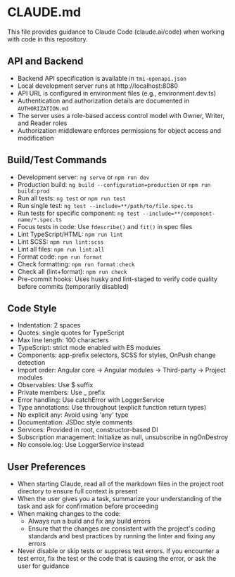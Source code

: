 # CLAUDE.md

This file provides guidance to Claude Code (claude.ai/code) when working with code in this repository.

## API and Backend

- Backend API specification is available in `tmi-openapi.json`
- Local development server runs at http://localhost:8080
- API URL is configured in environment files (e.g., environment.dev.ts)
- Authentication and authorization details are documented in `AUTHORIZATION.md`
- The server uses a role-based access control model with Owner, Writer, and Reader roles
- Authorization middleware enforces permissions for object access and modification

## Build/Test Commands

- Development server: `ng serve` or `npm run dev`
- Production build: `ng build --configuration=production` or `npm run build:prod`
- Run all tests: `ng test` or `npm run test`
- Run single test: `ng test --include=**/path/to/file.spec.ts`
- Run tests for specific component: `ng test --include=**/component-name/*.spec.ts`
- Focus tests in code: Use `fdescribe()` and `fit()` in spec files
- Lint TypeScript/HTML: `npm run lint`
- Lint SCSS: `npm run lint:scss`
- Lint all files: `npm run lint:all`
- Format code: `npm run format`
- Check formatting: `npm run format:check`
- Check all (lint+format): `npm run check`
- Pre-commit hooks: Uses husky and lint-staged to verify code quality before commits (temporarily disabled)

## Code Style

- Indentation: 2 spaces
- Quotes: single quotes for TypeScript
- Max line length: 100 characters
- TypeScript: strict mode enabled with ES modules
- Components: app-prefix selectors, SCSS for styles, OnPush change detection
- Import order: Angular core → Angular modules → Third-party → Project modules
- Observables: Use $ suffix
- Private members: Use \_ prefix
- Error handling: Use catchError with LoggerService
- Type annotations: Use throughout (explicit function return types)
- No explicit any: Avoid using 'any' type
- Documentation: JSDoc style comments
- Services: Provided in root, constructor-based DI
- Subscription management: Initialize as null, unsubscribe in ngOnDestroy
- No console.log: Use LoggerService instead

## User Preferences

- When starting Claude, read all of the markdown files in the project root directory to ensure full context is present
- When the user gives you a task, summarize your understanding of the task and ask for confirmation before proceeding
- When making changes to the code:
  - Always run a build and fix any build errors
  - Ensure that the changes are consistent with the project's coding standards and best practices by running the linter and fixing any errors
- Never disable or skip tests or suppress test errors. If you encounter a test error, fix the test or the code that is causing the error, or ask the user for guidance
